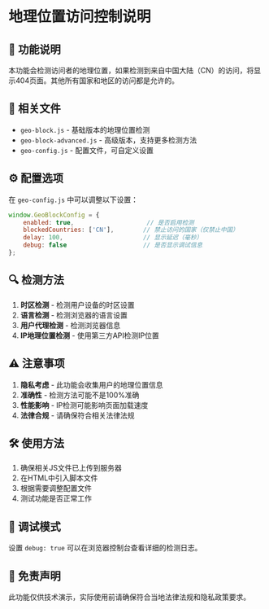 # 地理位置访问控制说明

## 🚫 功能说明

本功能会检测访问者的地理位置，如果检测到来自中国大陆（CN）的访问，将显示404页面。其他所有国家和地区的访问都是允许的。

## 📁 相关文件

- `geo-block.js` - 基础版本的地理位置检测
- `geo-block-advanced.js` - 高级版本，支持更多检测方法
- `geo-config.js` - 配置文件，可自定义设置

## ⚙️ 配置选项

在 `geo-config.js` 中可以调整以下设置：

```javascript
window.GeoBlockConfig = {
    enabled: true,                    // 是否启用检测
    blockedCountries: ['CN'],        // 禁止访问的国家（仅禁止中国）
    delay: 100,                      // 显示延迟（毫秒）
    debug: false                     // 是否显示调试信息
};
```

## 🔍 检测方法

1. **时区检测** - 检测用户设备的时区设置
2. **语言检测** - 检测浏览器的语言设置
3. **用户代理检测** - 检测浏览器信息
4. **IP地理位置检测** - 使用第三方API检测IP位置

## ⚠️ 注意事项

1. **隐私考虑** - 此功能会收集用户的地理位置信息
2. **准确性** - 检测方法可能不是100%准确
3. **性能影响** - IP检测可能影响页面加载速度
4. **法律合规** - 请确保符合相关法律法规

## 🛠️ 使用方法

1. 确保相关JS文件已上传到服务器
2. 在HTML中引入脚本文件
3. 根据需要调整配置文件
4. 测试功能是否正常工作

## 🔧 调试模式

设置 `debug: true` 可以在浏览器控制台查看详细的检测日志。

## 📝 免责声明

此功能仅供技术演示，实际使用前请确保符合当地法律法规和隐私政策要求。
